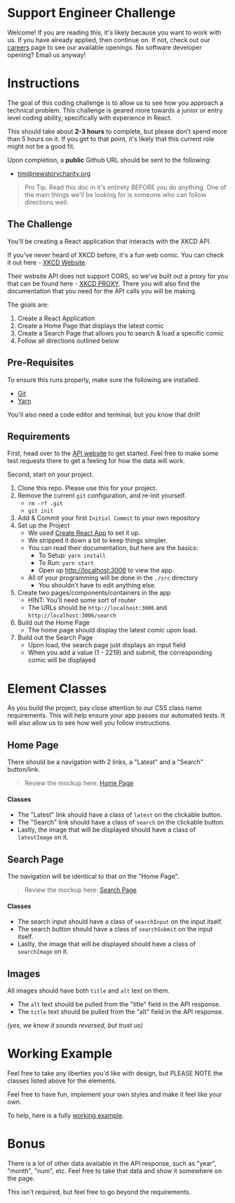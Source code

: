 # Support Engineer Challenge

Welcome! If you are reading this, it's likely because you want to work with us. If you have already applied, then continue on. If not, check out our [careers](https://newstorycharity.org/careers/) page to see our available openings. No software developer opening? Email us anyway!

# Instructions

The goal of this coding challenge is to allow us to see how you approach a technical problem. This challenge is geared more towards a junior or entry level coding ability, specifically with experience in React.

This should take about **2-3 hours** to complete, but please don't spend more than 5 hours on it. If you get to that point, it's likely that this current role might not be a good fit.

Upon completion, a **public** Github URL should be sent to the following:

- [tim@newstorycharity.org](mailto:tim@newstorycharity.org)

> Pro Tip. Read this doc in it's entirety BEFORE you do anything. One of the main things we'll be looking for is someone who can follow directions well.

## The Challenge

You'll be creating a React application that interacts with the XKCD API. 

If you've never heard of XKCD before, it's a fun web comic. You can check it out here - [XKCD Website](https://xkcd.com).

Their website API does not support CORS, so we've built out a proxy for you that can be found here - [XKCD PROXY](https://xkcd.now.sh/). There you will also find the documentation that you need for the API calls you will be making.

The goals are:

1. Create a React Application
2. Create a Home Page that displays the latest comic
3. Create a Search Page that allows you to search & load a specific comic
4. Follow all directions outlined below

## Pre-Requisites

To ensure this runs properly, make sure the following are installed.

- [Git](https://git-scm.com/)
- [Yarn](https://yarnpkg.com/lang/en/)

You'll also need a code editor and terminal, but you know that drill!

## Requirements

First, head over to the [API website](https://xkcd.now.sh/) to get started. Feel free to make some test requests there to get a feeling for how the data will work.

Second, start on your project.

1. Clone this repo. Please use this for your project.
2. Remove the current `git` configuration, and re-init yourself.
    - `rm -rf .git`
    - `git init`
3. Add & Commit your first `Initial Commit` to your own repository
4. Set up the Project
    - We used [Create React App](https://create-react-app.dev/) to set it up.
    - We stripped it down a bit to keep things simpler.
    - You can read their documentation, but here are the basics:
      - To Setup: `yarn install`
      - To Run: `yarn start`
      - Open up [http://localhost:3006](http://localhost:3006) to view the app.
    - All of your programming will be done in the `./src` directory
      - You shouldn't have to edit anything else.
5. Create two pages/components/containers in the app
    - HINT: You'll need some sort of router
    - The URLs should be `http://localhost:3006` and `http://localhost:3006/search`
6. Build out the Home Page
    - The home page should display the latest comic upon load.
7. Build out the Search Page
    - Upon load, the search page just displays an input field
    - When you add a value (1 - 2219) and submit, the corresponding comic will be displayed

# Element Classes

As you build the project, pay close attention to our CSS class name requirements. This will help ensure your app passes our automated tests. It will also allow us to see how well you follow instructions.

## Home Page

There should be a navigation with 2 links, a "Latest" and a "Search" button/link.

> Review the mockup here: [Home Page](https://i.imgur.com/xmzgCzf.png)

#### Classes

- The "Latest" link should have a class of `latest` on the clickable button.
- The "Search" link should have a class of `search` on the clickable button.
- Lastly, the image that will be displayed should have a class of `latestImage` on it.

## Search Page

The navigation will be identical to that on the "Home Page".

> Review the mockup here: [Search Page](https://i.imgur.com/oHvZup1.png)

#### Classes

- The search input should have a class of `searchInput` on the input itself.
- The search button should have a class of `searchSubmit` on the input itself.
- Lastly, the image that will be displayed should have a class of `searchImage` on it.

## Images

All images should have both `title` and `alt` text on them.

- The `alt` text should be pulled from the "title" field in the API response.
- The `title` text should be pulled from the "alt" field in the API response.

_(yes, we know it sounds reversed, but trust us)_

# Working Example

Feel free to take any liberties you'd like with design, but PLEASE NOTE the classes listed above for the elements.

Feel free to have fun, implement your own styles and make it feel like your own.

To help, here is a fully [working example](https://i.imgur.com/0dXELKX.gif).

# Bonus

There is a lot of other data available in the API response, such as "year", "month", "num", etc. Feel free to take that data and show it somewhere on the page.

This isn't required, but feel free to go beyond the requirements. 


